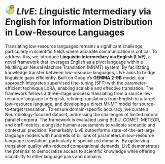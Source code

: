 # <img src="figure/languages_icon.png" alt="Icon" width="30" height="30"> *LIvE*: *L*inguistic *I*ntermediary *v*ia *E*nglish for Information Distribution in Low-Resource Languages



Translating low-resource languages remains a significant challenge, particularly in scientific fields where accurate communication is critical. To address this, we introduce **Linguistic Intermediary via English (LIvE)**, a novel framework that leverages English as a pivot language within a Multilingual Neural Machine Translation (MNMT) system. By facilitating knowledge transfer between low-resource languages, LIvE aims to bridge linguistic gaps efficiently. Built on Google’s **GEMMA 2-9B** model, our approach integrates supervised fine-tuning (SFT) with the parameter-efficient technique LoRA, enabling scalable and effective translation. The framework follows a three-stage process: translating from a source low-resource language to English, refining translations from English to a target low-resource language, and developing a direct MNMT model for source-to-target translation.
To ensure domain-specific accuracy, we curate a Neurobiology-focused dataset, addressing the challenges of limited natural parallel corpora. The framework is evaluated using BLEU, COMET, METEOR, and chrF metrics, alongside human assessments to validate semantic and contextual precision. 
Remarkably, LIvE outperforms state-of-the-art large language models with hundreds of billions of parameters in low-resource language translation, particularly in specialized domains. By optimizing translation quality with reduced computational demands, LIvE demonstrates the potential to democratize access to scientific knowledge while offering scalability to other language pairs and domains.

